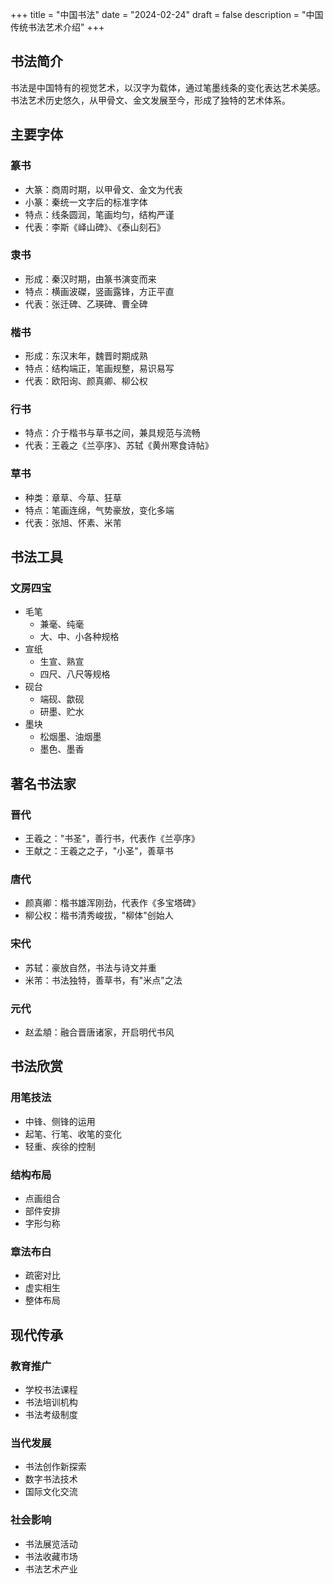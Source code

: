 +++
title = "中国书法"
date = "2024-02-24"
draft = false
description = "中国传统书法艺术介绍"
+++

## 书法简介
书法是中国特有的视觉艺术，以汉字为载体，通过笔墨线条的变化表达艺术美感。书法艺术历史悠久，从甲骨文、金文发展至今，形成了独特的艺术体系。

## 主要字体
### 篆书
- 大篆：商周时期，以甲骨文、金文为代表
- 小篆：秦统一文字后的标准字体
- 特点：线条圆润，笔画均匀，结构严谨
- 代表：李斯《峄山碑》、《泰山刻石》

### 隶书
- 形成：秦汉时期，由篆书演变而来
- 特点：横画波磔，竖画露锋，方正平直
- 代表：张迁碑、乙瑛碑、曹全碑

### 楷书
- 形成：东汉末年，魏晋时期成熟
- 特点：结构端正，笔画规整，易识易写
- 代表：欧阳询、颜真卿、柳公权

### 行书
- 特点：介于楷书与草书之间，兼具规范与流畅
- 代表：王羲之《兰亭序》、苏轼《黄州寒食诗帖》

### 草书
- 种类：章草、今草、狂草
- 特点：笔画连绵，气势豪放，变化多端
- 代表：张旭、怀素、米芾

## 书法工具
### 文房四宝
- 毛笔
  - 兼毫、纯毫
  - 大、中、小各种规格
- 宣纸
  - 生宣、熟宣
  - 四尺、八尺等规格
- 砚台
  - 端砚、歙砚
  - 研墨、贮水
- 墨块
  - 松烟墨、油烟墨
  - 墨色、墨香

## 著名书法家
### 晋代
- 王羲之："书圣"，善行书，代表作《兰亭序》
- 王献之：王羲之之子，"小圣"，善草书

### 唐代
- 颜真卿：楷书雄浑刚劲，代表作《多宝塔碑》
- 柳公权：楷书清秀峻拔，"柳体"创始人

### 宋代
- 苏轼：豪放自然，书法与诗文并重
- 米芾：书法独特，善草书，有"米点"之法

### 元代
- 赵孟頫：融合晋唐诸家，开启明代书风

## 书法欣赏
### 用笔技法
- 中锋、侧锋的运用
- 起笔、行笔、收笔的变化
- 轻重、疾徐的控制

### 结构布局
- 点画组合
- 部件安排
- 字形匀称

### 章法布白
- 疏密对比
- 虚实相生
- 整体布局

## 现代传承
### 教育推广
- 学校书法课程
- 书法培训机构
- 书法考级制度

### 当代发展
- 书法创作新探索
- 数字书法技术
- 国际文化交流

### 社会影响
- 书法展览活动
- 书法收藏市场
- 书法艺术产业 